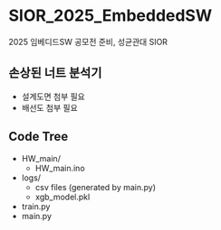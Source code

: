 # SIOR_2025_EmbeddedSW
2025 임베디드SW 공모전 준비, 성균관대 SIOR

## 손상된 너트 분석기
- 설계도면 첨부 필요
- 배선도 첨부 필요
## Code Tree
- HW_main/
  - HW_main.ino
- logs/
  - csv files (generated by main.py)
  - xgb_model.pkl
- train.py
- main.py
